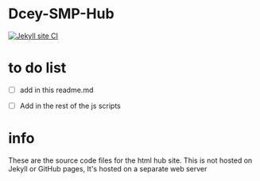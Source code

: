 # Dcey-SMP-Hub
[![Jekyll site CI](https://github.com/No767/Dcey-SMP-Hub/actions/workflows/jekyll.yml/badge.svg?branch=main)](https://github.com/No767/Dcey-SMP-Hub/actions/workflows/jekyll.yml)


# to do list
*[ ] add in this readme.md

*[ ] Add in the rest of the js scripts

# info
These are the source code files for the html hub site. This is not hosted on Jekyll or GitHub pages,
It's hosted on a separate web server
